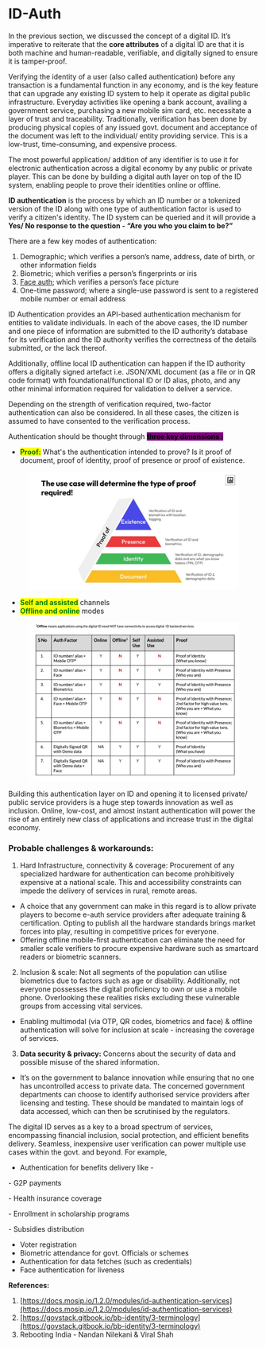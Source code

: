 # ID-Auth

In the previous section, we discussed the concept of a digital ID. It’s imperative to reiterate that the **core attributes** of a digital ID are that it is both machine and human-readable, verifiable, and digitally signed to ensure it is tamper-proof.

Verifying the identity of a user (also called authentication) before any transaction is a fundamental function in any economy, and is the key feature that can upgrade any existing ID system to help it operate as digital public infrastructure. Everyday activities like opening a bank account, availing a government service, purchasing a new mobile sim card, etc. necessitate a layer of trust and traceability. Traditionally, verification has been done by producing physical copies of any issued govt. document and acceptance of the document was left to the individual/ entity providing service. This is a low-trust, time-consuming, and expensive process.

The most powerful application/ addition of any identifier is to use it for electronic authentication across a digital economy by any public or private player. This can be done by building a digital auth layer on top of the ID system, enabling people to prove their identities online or offline.&#x20;

**ID authentication** is the process by which an ID number or a tokenized version of the ID along with one type of authentication factor is used to verify a citizen's identity.  The ID system can be queried and it will provide a **Yes/ No response to the question - “Are you who you claim to be?”**

There are a few key modes of authentication:

1. Demographic; which verifies a person’s name, address, date of birth, or other information fields
2. Biometric; which verifies a person’s fingerprints or iris&#x20;
3. [Face auth](face-authentication.md); which verifies a person’s face picture
4. One-time password; where a single-use password is sent to a registered mobile number or email address

ID Authentication provides an API-based authentication mechanism for entities to validate individuals. In each of the above cases, the ID number and one piece of information are submitted to the ID authority’s database for its verification and the ID authority verifies the correctness of the details submitted, or the lack thereof.&#x20;

Additionally, offline local ID authentication can happen if the ID authority offers a digitally signed artefact i.e. JSON/XML document (as a file or in QR code format) with foundational/functional ID or ID alias, photo, and any other minimal information required for validation to deliver a service.

Depending on the strength of verification required, two-factor authentication can also be considered. In all these cases, the citizen is assumed to have consented to the verification process.

Authentication should be thought through <mark style="background-color:purple;">**three key dimensions :**</mark>

* <mark style="color:green;">**Proof:**</mark> What's the authentication intended to prove? Is it proof of document, proof of identity, proof of presence or proof of existence.

<figure><img src="../../../.gitbook/assets/Copy of Pyramid Infographics by Slidesgo.jpg" alt=""><figcaption></figcaption></figure>

* <mark style="color:green;">**Self and assisted**</mark> channels
* <mark style="color:green;">**Offline and online**</mark> modes

<div data-full-width="false">

<figure><img src="../../../.gitbook/assets/Screenshot 2023-10-24 at 17.30.54 (1).png" alt=""><figcaption></figcaption></figure>

</div>

Building this authentication layer on ID and opening it to licensed private/ public service providers is a huge step towards innovation as well as inclusion. Online, low-cost, and almost instant authentication will power the rise of an entirely new class of applications and increase trust in the digital economy.&#x20;

### Probable challenges & workarounds:

1. Hard Infrastructure, connectivity & coverage: Procurement of any specialized hardware for authentication can become prohibitively expensive at a national scale. This and accessibility constraints can impede the delivery of services in rural, remote areas.&#x20;

* A choice that any government can make in this regard is to allow private players to become e-auth service providers after adequate training & certification. Opting to publish all the hardware standards brings market forces into play, resulting in competitive prices for everyone.
* Offering offline mobile-first authentication can eliminate the need for smaller scale verifiers to procure expensive hardware such as smartcard readers or biometric scanners.&#x20;

2. Inclusion & scale: Not all segments of the population can utilise biometrics due to factors such as age or disability. Additionally, not everyone possesses the digital proficiency to own or use a mobile phone. Overlooking these realities risks excluding these vulnerable groups from accessing vital services.

* Enabling multimodal (via OTP, QR codes, biometrics and face) & offline authentication will solve for inclusion at scale - increasing the coverage of services.

3. **Data security & privacy:** Concerns about the security of data and possible misuse of the shared information.

* It’s on the government to balance innovation while ensuring that no one has uncontrolled access to private data.  The concerned government departments can choose to identify authorised service providers after licensing and testing. These should be mandated to maintain logs of data accessed, which can then be scrutinised by the regulators.

The digital ID serves as a key to a broad spectrum of services, encompassing financial inclusion, social protection, and efficient benefits delivery. Seamless, inexpensive user verification can power multiple use cases within the govt. and beyond. For example,&#x20;

* Authentication for benefits delivery like -&#x20;

&#x20;        \- G2P payments

&#x20;       \-   Health insurance coverage&#x20;

&#x20;        \- Enrollment in scholarship programs&#x20;

&#x20;        \- Subsidies distribution

* Voter registration
* Biometric attendance for govt. Officials or schemes
* Authentication for data fetches (such as credentials)
* Face authentication for liveness&#x20;

**References:**

1. [https://docs.mosip.io/1.2.0/modules/id-authentication-services](https://docs.mosip.io/1.2.0/modules/id-authentication-services)
2. [https://govstack.gitbook.io/bb-identity/3-terminology](https://govstack.gitbook.io/bb-identity/3-terminology)
3. Rebooting India - Nandan Nilekani & Viral Shah

